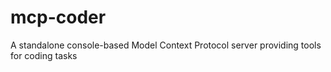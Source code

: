 # mcp-coder
A standalone console-based Model Context Protocol server providing tools for coding tasks

